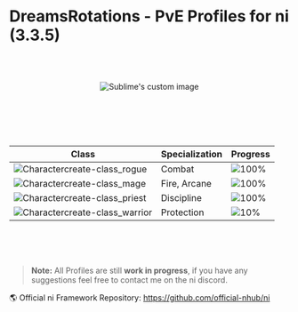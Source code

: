 # DreamsRotations - PvE Profiles for ni (3.3.5)
<br>
<br>
<p align="center">
    <img src="https://user-images.githubusercontent.com/92863811/151434369-712a4686-85ea-4e95-a3f1-ea1f73162c43.png" alt="Sublime's custom image"/>
</p>

<br>
<br>
<br>
<br>
<div align="center">
  
| Class | Specialization | Progress |
| ------ | ------ | ------ |
| ![Charactercreate-class_rogue](https://user-images.githubusercontent.com/92863811/150743438-7f7260be-d214-46d4-a18a-704baa33b1c8.jpg) | Combat | ![100%](https://progress-bar.dev/100) |
| ![Charactercreate-class_mage](https://user-images.githubusercontent.com/92863811/150743480-1dfbc33c-8695-40a7-b783-01f8e0334440.jpg) | Fire, Arcane | ![100%](https://progress-bar.dev/100) |
| ![Charactercreate-class_priest](https://user-images.githubusercontent.com/92863811/150743494-198df355-79b9-4292-a2e9-dd3739bdac76.jpg) | Discipline  | ![100%](https://progress-bar.dev/100) |
| ![Charactercreate-class_warrior](https://user-images.githubusercontent.com/92863811/150745709-f701ad8a-c88c-4050-b748-07b1045ddce6.jpg) | Protection  | ![10%](https://progress-bar.dev/90) |
  
</div>
  
<br>
<br>
<br>

> **Note:** All Profiles are still **work in progress**, if you have any suggestions feel free to contact me on the ni discord.
> 
:earth_americas: Official ni Framework Repository: https://github.com/official-nhub/ni
